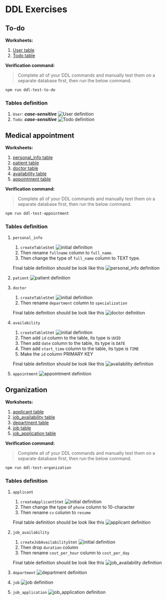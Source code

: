# DDL Exercises

## To-do
**Worksheets:** 
1. [User table](/src/ddl/to-do/User.ts)
2. [Todo table](/src/ddl/to-do/Todo.ts)

**Verification command:**

> Complete all of your DDL commands and manually test them on a separate database first, then run the below command.

```sh
npm run ddl-test-to-do
```

### Tables definition

1. `User`: ***case-sensitive***
![User definition](/docs/assets/ddl/User.png)
2. `Todo`: ***case-sensitive***
![Todo definition](/docs/assets/ddl/Todo.png)

## Medical appointment
**Worksheets:** 
1. [personal_info table](/src/ddl/appointment/personal_info.ts)
2. [patient table](/src/ddl/appointment/patient.ts)
3. [doctor table](/src/ddl/appointment/doctor.ts)
4. [availability table](/src/ddl/appointment/availability.ts)
5. [appointment table](/src/ddl/appointment/appointment.ts)

**Verification command:**

> Complete all of your DDL commands and manually test them on a separate database first, then run the below command.

```sh
npm run ddl-test-appointment
```
### Tables definition
1. `personal_info`
   1. `createTableStmt`
   ![initial definition](/docs/assets/ddl/personal_info_0.png)
   2. Then rename `fullname` column to `full_name`.
   3. Then change the type of `full_name` column to TEXT type.

   Final table definition should be look like this
  ![personal_info definition](/docs/assets/ddl/personal_info.png)
1. `patient`
![patient definition](/docs/assets/ddl/patient.png)
1. `doctor`
   1. `createTableStmt`
   ![initial definition](/docs/assets/ddl/doctor_0.png)
   2. Then rename `department` column to `specialization`

   Final table definition should be look like this
  ![doctor definition](/docs/assets/ddl/doctor.png)
1. `availability`
   1. `createTableStmt`
   ![initial definition](/docs/assets/ddl/availability_0.png)
   2. Then add `id` column to the table, its type is `UUID`
   3. Then add `date` column to the table, its type is `DATE`
   4. Then add `start_time` column to the table, its type is `TIME`
   5. Make the `id` column PRIMARY KEY
   
   Final table definition should be look like this
  ![availability definition](/docs/assets/ddl/availability.png)
1. `appointment`
![appointment definition](/docs/assets/ddl/appointment.png)

## Organization
**Worksheets:** 
1. [applicant table](/src/ddl/organization/applicant.ts)
2. [job_availability table](/src/ddl/organization/job_availability.ts)
3. [department table](/src/ddl/organization/department.ts)
4. [job table](/src/ddl/organization/job.ts)
5. [job_application table](/src/ddl/organization/job_application.ts)

**Verification command:**

> Complete all of your DDL commands and manually test them on a separate database first, then run the below command.

```sh
npm run ddl-test-organization
```

### Tables definition

1. `applicant` 
   1. `createApplicantStmt`
   ![initial definition](/docs/assets/ddl/applicant_0.png)
   2. Then change the type of `phone` column to 10-character
   3. Then rename `cv` column to `resume`

   Final table definition should be look like this
  ![applicant definition](/docs/assets/ddl/applicant.png)
1. `job_availability` 
   1. `createJobAvailabilityStmt`
   ![initial definition](/docs/assets/ddl/job_availability_0.png)
   2. Then drop `duration` column
   3. Then rename `cost_per_hour` column to `cost_per_day`

   Final table definition should be look like this
  ![job_availability definition](/docs/assets/ddl/job_availability.png)
1. `department`
![department definition](/docs/assets/ddl/department.png)
1. `job`
![job definition](/docs/assets/ddl/job.png)
1. `job_application`
![job_application definition](/docs/assets/ddl/job_application.png)